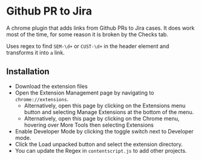 # Github PR to Jira

A chrome plugin that adds links from Github PRs to Jira cases. It does work most of the time, for some reason it is broken by the Checks tab.

Uses regex to find `SEM-\d+` or `CUST-\d+` in the header element and transforms it into `a` link.

## Installation

- Download the extension files
- Open the Extension Management page by navigating to `chrome://extensions`.
  - Alternatively, open this page by clicking on the Extensions menu button and selecting Manage Extensions at the bottom of the menu.
  - Alternatively, open this page by clicking on the Chrome menu, hovering over More Tools then selecting Extensions
- Enable Developer Mode by clicking the toggle switch next to Developer mode.
- Click the Load unpacked button and select the extension directory.
- You can update the Regex in `contentscript.js` to add other projects.
